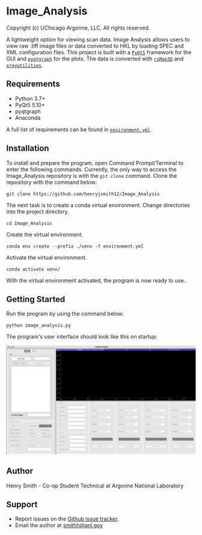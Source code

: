 # Image_Analysis

Copyright (c) UChicago Argonne, LLC. All rights reserved.

A lightweight option for viewing scan data. Image Analysis allows users to view raw .tiff image files or data converted to HKL by loading SPEC and XML configuration files. This project is built with a [`PyQt5`](https://github.com/baoboa/pyqt5) framework for the GUI and [`pyqtgraph`](https://github.com/pyqtgraph/pyqtgraph) for the plots. The data is converted with [`rsMap3D`](https://github.com/AdvancedPhotonSource/rsMap3D) and [`xrayutilities`](https://github.com/dkriegner/xrayutilities).

## Requirements

* Python 3.7+
* PyQt5 5.10+
* pyqtgraph 
* Anaconda

A full list of requirements can be found in [`environment.yml`](https://github.com/henryjsmith12/Image_Analysis/blob/master/environment.yml).


## Installation

To install and prepare the program, open Command Prompt/Terminal to enter the following commands. Currently, the only way to access the Image_Analysis repository is with the `git clone` command.  Clone the repository with the command below:

```
git clone https://github.com/henryjsmith12/Image_Analysis
```

The next task is to create a conda virtual environment. Change directories into the project directory.

```
cd Image_Analysis
```

Create the virtual environment. 

```
conda env create --prefix ./venv -f environment.yml
```

Activate the virtual environment.

```
conda activate venv/
```

With the virtual environment activated, the program is now ready to use.

## Getting Started

Run the program by using the command below:

```
python image_analysis.py
```

The program's user interface should look like this on startup:

![Image Analysis GUI on Startup](https://github.com/henryjsmith12/Image_Analysis/blob/master/Screenshots/startup_gui.jpg)

## Author

Henry Smith - Co-op Student Technical at Argonne National Laboratory

## Support

* Report issues on the [Github issue tracker](https://github.com/henryjsmith12/Image_Analysis/issues).
* Email the author at smithh@anl.gov

